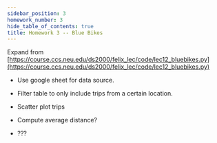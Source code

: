 ```yaml
---
sidebar_position: 3
homework_number: 3
hide_table_of_contents: true
title: Homework 3 -- Blue Bikes
---
```


Expand from [https://course.ccs.neu.edu/ds2000/felix_lec/code/lec12_bluebikes.py](https://course.ccs.neu.edu/ds2000/felix_lec/code/lec12_bluebikes.py)

- Use google sheet for data source.

- Filter table to only include trips from a certain location.

- Scatter plot trips 

- Compute average distance? 

- ???
